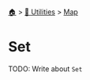 <!--startTocHeader-->
[🏠](../../README.md) > [🔧 Utilities](../README.md) > [Map](README.md)
# Set
<!--endTocHeader-->
TODO: Write about `Set`
<!--startTocSubtopic-->

<!--endTocSubtopic-->